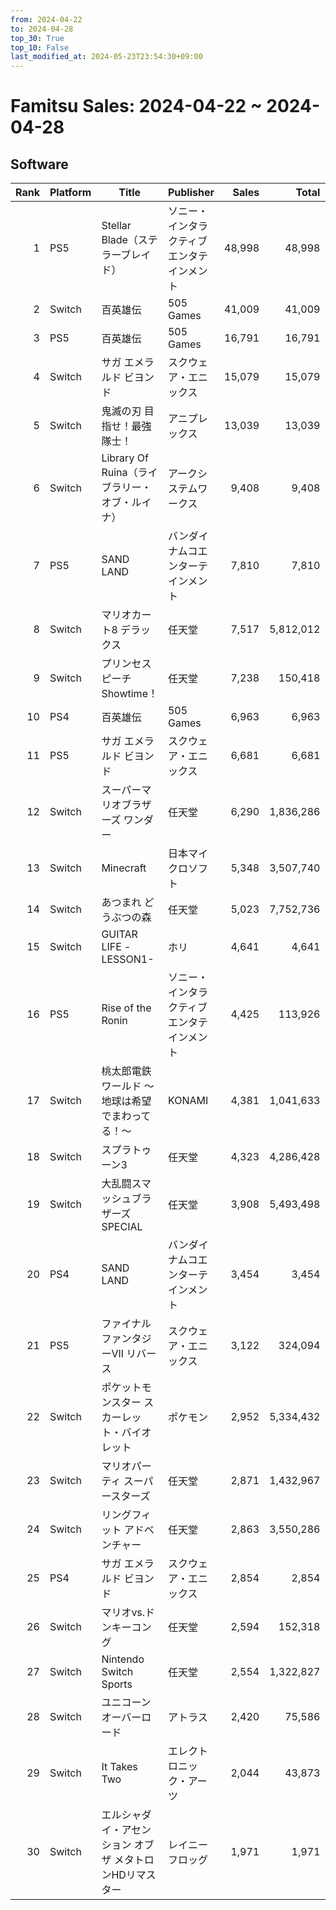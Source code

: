 ```yaml
---
from: 2024-04-22
to: 2024-04-28
top_30: True
top_10: False
last_modified_at: 2024-05-23T23:54:30+09:00
---
```

# Famitsu Sales: 2024-04-22 ~ 2024-04-28
## Software
| Rank | Platform | Title | Publisher | Sales | Total | Rate | New |
| -: | -- | -- | -- | -: | -: | -: | -- |
| 1 | PS5 | Stellar Blade（ステラーブレイド） | ソニー・インタラクティブエンタテインメント | 48,998 | 48,998 | 20% |  |
| 2 | Switch | 百英雄伝 | 505 Games | 41,009 | 41,009 | 40% |  |
| 3 | PS5 | 百英雄伝 | 505 Games | 16,791 | 16,791 | 40% |  |
| 4 | Switch | サガ エメラルド ビヨンド | スクウェア・エニックス | 15,079 | 15,079 | 60% |  |
| 5 | Switch | 鬼滅の刃 目指せ！最強隊士！ | アニプレックス | 13,039 | 13,039 | 80% |  |
| 6 | Switch | Library Of Ruina（ライブラリー・オブ・ルイナ） | アークシステムワークス | 9,408 | 9,408 | 20% |  |
| 7 | PS5 | SAND LAND | バンダイナムコエンターテインメント | 7,810 | 7,810 | 60% |  |
| 8 | Switch | マリオカート8 デラックス | 任天堂 | 7,517 | 5,812,012 | 20% |  |
| 9 | Switch | プリンセスピーチ Showtime！ | 任天堂 | 7,238 | 150,418 | 40% |  |
| 10 | PS4 | 百英雄伝 | 505 Games | 6,963 | 6,963 | 40% |  |
| 11 | PS5 | サガ エメラルド ビヨンド | スクウェア・エニックス | 6,681 | 6,681 | 60% |  |
| 12 | Switch | スーパーマリオブラザーズ ワンダー | 任天堂 | 6,290 | 1,836,286 | 20% |  |
| 13 | Switch | Minecraft | 日本マイクロソフト | 5,348 | 3,507,740 | 20% |  |
| 14 | Switch | あつまれ どうぶつの森 | 任天堂 | 5,023 | 7,752,736 | 20% |  |
| 15 | Switch | GUITAR LIFE -LESSON1- | ホリ | 4,641 | 4,641 | 60% |  |
| 16 | PS5 | Rise of the Ronin | ソニー・インタラクティブエンタテインメント | 4,425 | 113,926 | 20% |  |
| 17 | Switch | 桃太郎電鉄ワールド 〜地球は希望でまわってる！〜 | KONAMI | 4,381 | 1,041,633 | 20% |  |
| 18 | Switch | スプラトゥーン3 | 任天堂 | 4,323 | 4,286,428 | 20% |  |
| 19 | Switch | 大乱闘スマッシュブラザーズ SPECIAL | 任天堂 | 3,908 | 5,493,498 | 20% |  |
| 20 | PS4 | SAND LAND | バンダイナムコエンターテインメント | 3,454 | 3,454 | 60% |  |
| 21 | PS5 | ファイナルファンタジーVII リバース | スクウェア・エニックス | 3,122 | 324,094 | 20% |  |
| 22 | Switch | ポケットモンスター スカーレット・バイオレット | ポケモン | 2,952 | 5,334,432 | 20% |  |
| 23 | Switch | マリオパーティ スーパースターズ | 任天堂 | 2,871 | 1,432,967 | 20% |  |
| 24 | Switch | リングフィット アドベンチャー | 任天堂 | 2,863 | 3,550,286 | 20% |  |
| 25 | PS4 | サガ エメラルド ビヨンド | スクウェア・エニックス | 2,854 | 2,854 | 60% |  |
| 26 | Switch | マリオvs.ドンキーコング | 任天堂 | 2,594 | 152,318 | 20% |  |
| 27 | Switch | Nintendo Switch Sports | 任天堂 | 2,554 | 1,322,827 | 20% |  |
| 28 | Switch | ユニコーンオーバーロード | アトラス | 2,420 | 75,586 | 20% |  |
| 29 | Switch | It Takes Two | エレクトロニック・アーツ | 2,044 | 43,873 | 20% |  |
| 30 | Switch | エルシャダイ・アセンション オブ ザ メタトロンHDリマスター | レイニーフロッグ | 1,971 | 1,971 | 60% |  |